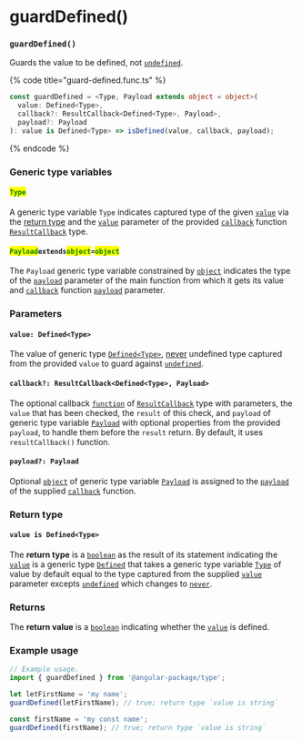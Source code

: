 # guardDefined()

### `guardDefined()`

Guards the value to be defined, not [`undefined`](https://developer.mozilla.org/en-US/docs/Web/JavaScript/Reference/Global\_Objects/undefined).

{% code title="guard-defined.func.ts" %}
```typescript
const guardDefined = <Type, Payload extends object = object>(
  value: Defined<Type>,
  callback?: ResultCallback<Defined<Type>, Payload>,
  payload?: Payload
): value is Defined<Type> => isDefined(value, callback, payload);
```
{% endcode %}

### Generic type variables

#### <mark style="color:green;">**`Type`**</mark>

A generic type variable `Type` indicates captured type of the given [`value`](page-7.md#value-array-less-than-type-greater-than) via the [return type](page-7.md#return-type) and the [`value`](../types/resultcallback.md#value-value) parameter of the provided [`callback`](page-7.md#callback-resultcallback-less-than-array-less-than-type-greater-than-payload-greater-than) function [`ResultCallback`](../types/resultcallback.md) type.

#### <mark style="color:green;">**`Payload`**</mark>**`extends`**<mark style="color:green;">**`object`**</mark>**`=`**<mark style="color:green;">**`object`**</mark>

The `Payload` generic type variable constrained by [`object`](https://www.typescriptlang.org/docs/handbook/basic-types.html#object) indicates the type of the [`payload`](page-7.md#payload-payload) parameter of the main function from which it gets its value and [`callback`](page-7.md#callback-resultcallback-less-than-bigint-payload-greater-than) function [`payload`](../types/resultcallback.md#payload-payload) parameter.

### Parameters

#### `value: Defined<Type>`

The value of generic type [`Defined<Type>`](../types/defined.md), [never](https://www.typescriptlang.org/docs/handbook/basic-types.html#never) undefined type captured from the provided `value` to guard against [`undefined`](https://developer.mozilla.org/en-US/docs/Glossary/undefined).

#### `callback?: ResultCallback<Defined<Type>, Payload>`

The optional callback [`function`](https://developer.mozilla.org/en-US/docs/Web/JavaScript/Guide/Functions) of [`ResultCallback`](../types/resultcallback.md) type with parameters, the `value` that has been checked, the `result` of this check, and `payload` of generic type variable [`Payload`](page-7.md#payloadextendsobject-object) with optional properties from the provided `payload`, to handle them before the `result` return. By default, it uses `resultCallback()` function.

#### `payload?: Payload`

Optional [`object`](https://developer.mozilla.org/en-US/docs/Web/JavaScript/Reference/Global\_Objects/Object) of generic type variable [`Payload`](page-7.md#payloadextendsobject-object) is assigned to the [`payload`](../types/resultcallback.md#payload-payload) of the supplied [`callback`](page-7.md#callback-resultcallback-less-than-bigint-payload-greater-than) function.

### Return type

#### `value is Defined<Type>`

The **return type** is a [`boolean`](https://www.typescriptlang.org/docs/handbook/basic-types.html#boolean) as the result of its statement indicating the [`value`](page-7.md#value-defined-less-than-type-greater-than) is a generic type [`Defined`](../types/defined.md) that takes a generic type variable [`Type`](page-7.md#type) of value by default equal to the type captured from the supplied [`value`](page-7.md#value-defined-less-than-type-greater-than) parameter excepts [`undefined`](https://www.typescriptlang.org/docs/handbook/basic-types.html#null-and-undefined) which changes to [`never`](https://www.typescriptlang.org/docs/handbook/basic-types.html#never).

### Returns

The **return value** is a [`boolean`](https://developer.mozilla.org/en-US/docs/Web/JavaScript/Reference/Global\_Objects/Boolean) indicating whether the [`value`](page-7.md#value-defined-less-than-type-greater-than) is defined.

### Example usage

```typescript
// Example usage.
import { guardDefined } from '@angular-package/type';

let letFirstName = 'my name';
guardDefined(letFirstName); // true; return type `value is string`

const firstName = 'my const name';
guardDefined(firstName); // true; return type `value is string`
```
